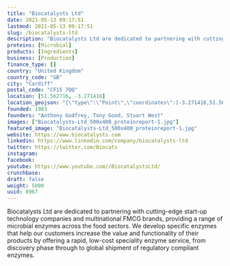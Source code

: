```yaml
---
title: "Biocatalysts Ltd"
date: 2021-05-13 09:17:51
lastmod: 2021-05-13 09:17:51
slug: /biocatalysts-ltd
description: "Biocatalysts Ltd are dedicated to partnering with cutting-edge start-up technology companies and multinational FMCG brands, providing a range of microbial enzymes across the food sectors. We develop specific enzymes that help our customers increase the value and functionality of their products by offering a rapid, low-cost speciality enzyme service, from discovery phase through to global shipment of regulatory compliant enzymes."
proteins: [Microbial]
products: [Ingredients]
business: [Production]
finance_type: []
country: "United Kingdom"
country_code: "GB"
city: "Cardiff"
postal_code: "CF15 7QQ"
location: [51.562716, -3.271418]
location_geojson: "{\"type\":\"Point\",\"coordinates\":[-3.271418,51.562716]}"
founded: 1983
founders: "Anthony Godfrey, Tony Good, Stuart West"
images: ["Biocatalysts-Ltd_500x400_proteinreport-1.jpg"]
featured_image: "Biocatalysts-Ltd_500x400_proteinreport-1.jpg"
website: https://www.biocatalysts.com
linkedin: https://www.linkedin.com/company/biocatalysts-ltd
twitter: https://twitter.com/Biocats
instagram: 
facebook: 
youtube: https://www.youtube.com//BiocatalystsLtd/
crunchbase: 
draft: false
weight: 5000
uuid: 8967
---
```

Biocatalysts Ltd are dedicated to partnering with cutting-edge start-up technology companies and multinational FMCG brands, providing a range of microbial enzymes across the food sectors. We develop specific enzymes that help our customers increase the value and functionality of their products by offering a rapid, low-cost speciality enzyme service, from discovery phase through to global shipment of regulatory compliant enzymes.
